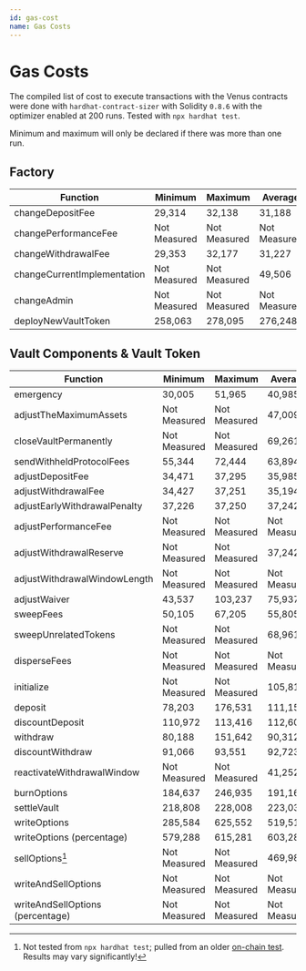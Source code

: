```yaml
---
id: gas-cost
name: Gas Costs
---
```

# Gas Costs

The compiled list of cost to execute transactions with the Venus contracts were done with `hardhat-contract-sizer` with Solidity `0.8.6` with the optimizer enabled at 200 runs. Tested with `npx hardhat test`.

Minimum and maximum will only be declared if there was more than one run.

## Factory

Function | Minimum | Maximum | Average
---------|---------|---------|--------
changeDepositFee | 29,314 | 32,138 | 31,188
changePerformanceFee | Not Measured | Not Measured | Not Measured
changeWithdrawalFee | 29,353 | 32,177 | 31,227
changeCurrentImplementation | Not Measured | Not Measured | 49,506 |
changeAdmin | Not Measured | Not Measured | Not Measured
deployNewVaultToken | 258,063 | 278,095 | 276,248

## Vault Components & Vault Token

Function | Minimum | Maximum | Average
---------|---------|---------|--------
emergency | 30,005 | 51,965 | 40,985
adjustTheMaximumAssets | Not Measured | Not Measured | 47,009
closeVaultPermanently | Not Measured | Not Measured | 69,261
sendWithheldProtocolFees | 55,344 | 72,444 | 63,894
adjustDepositFee | 34,471 | 37,295 | 35,985
adjustWithdrawalFee | 34,427 | 37,251 | 35,194
adjustEarlyWithdrawalPenalty | 37,226 | 37,250 | 37,242
adjustPerformanceFee | Not Measured | Not Measured | Not Measured
adjustWithdrawalReserve | Not Measured | Not Measured | 37,242
adjustWithdrawalWindowLength | Not Measured | Not Measured | Not Measured
adjustWaiver | 43,537 | 103,237 | 75,937
sweepFees | 50,105 | 67,205 | 55,805
sweepUnrelatedTokens | Not Measured | Not Measured | 68,961
disperseFees | Not Measured | Not Measured | Not Measured
initialize | Not Measured | Not Measured | 105,818
deposit | 78,203 | 176,531 | 111,156
discountDeposit | 110,972 | 113,416 | 112,601
withdraw | 80,188 | 151,642 | 90,312
discountWithdraw | 91,066 | 93,551 | 92,723
reactivateWithdrawalWindow | Not Measured | Not Measured | 41,252
burnOptions | 184,637 | 246,935 | 191,167
settleVault | 218,808 | 228,008 | 223,034
writeOptions | 285,584 | 625,552 | 519,510
writeOptions (percentage) | 579,288 | 615,281 | 603,283
sellOptions[^1] | Not Measured | Not Measured | 469,987
writeAndSellOptions | Not Measured | Not Measured | Not Measured
writeAndSellOptions (percentage) | Not Measured | Not Measured | Not Measured

[^1]: Not tested from `npx hardhat test`; pulled from an older [on-chain test](https://kovan.etherscan.io/tx/0x605a78ec938a5af930ec3fe4c6c4809993f2520721e35ef6aeacbfffd2c5b5c8). Results may vary significantly!